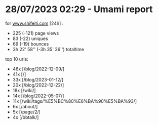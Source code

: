 # 28/07/2023 02:29 - Umami report
for www.shifeiti.com [24h] :

 - 225 (-121) page views
 - 83 (-22) uniques
 - 69 (-19) bounces
 - 3h 22' 58'' (-3h 35' 36'') totaltime


top 10 urls:
 - 46x [/blog/2022-12-09/]
 - 41x [/]
 - 33x [/blog/2023-01-12/]
 - 20x [/blog/2022-12-22/]
 - 18x [/wiki/]
 - 14x [/blog/2022-05-07/]
 - 11x [/wiki/tags/%E5%BC%80%E6%BA%90%E5%BA%93/]
 - 6x [/about/]
 - 5x [/page/2/]
 - 4x [/bbtalk/]



